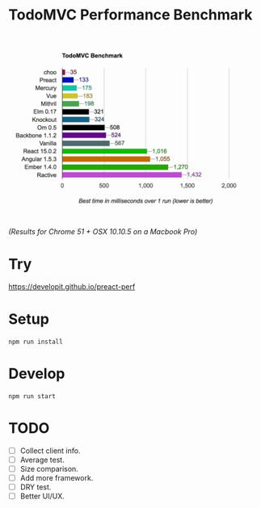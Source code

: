 # TodoMVC Performance Benchmark

<img src="img/2017-07-01.png" width="504">

_(Results for Chrome 51 + OSX 10.10.5 on a Macbook Pro)_

# Try
https://developit.github.io/preact-perf

# Setup
```
npm run install
```
# Develop
```
npm run start
```
# TODO
- [ ] Collect client info.
- [ ] Average test.
- [ ] Size comparison.
- [ ] Add more framework.
- [ ] DRY test.
- [ ] Better UI/UX.
